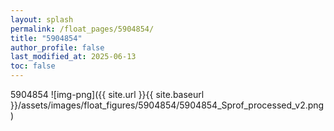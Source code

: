```yaml
---
layout: splash
permalink: /float_pages/5904854/
title: "5904854"
author_profile: false
last_modified_at: 2025-06-13
toc: false
---
```

 
5904854
![img-png]({{ site.url }}{{ site.baseurl }}/assets/images/float_figures/5904854/5904854_Sprof_processed_v2.png)